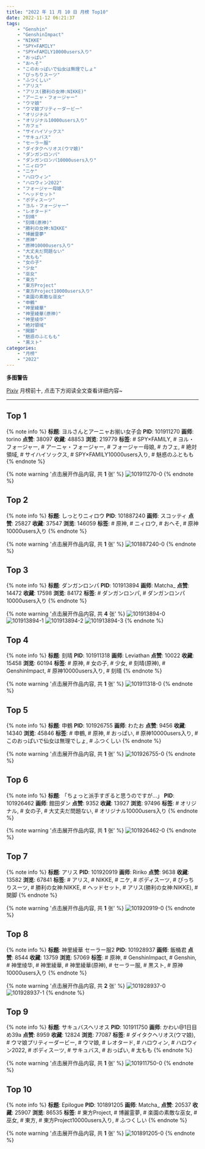 ```yaml
---
title: "2022 年 11 月 10 日 月榜 Top10"
date: 2022-11-12 06:21:37
tags:
    - "Genshin"
    - "GenshinImpact"
    - "NIKKE"
    - "SPY×FAMILY"
    - "SPY×FAMILY10000users入り"
    - "おっぱい"
    - "おへそ"
    - "このおっぱいで仙女は無理でしょ"
    - "ぴっちりスーツ"
    - "ふつくしい"
    - "アリス"
    - "アリス(勝利の女神:NIKKE)"
    - "アーニャ・フォージャー"
    - "ウマ娘"
    - "ウマ娘プリティーダービー"
    - "オリジナル"
    - "オリジナル10000users入り"
    - "カフェ"
    - "サイハイソックス"
    - "サキュバス"
    - "セーラー服"
    - "ダイタクヘリオス(ウマ娘)"
    - "ダンガンロンパ"
    - "ダンガンロンパ10000users入り"
    - "ニィロウ"
    - "ニケ"
    - "ハロウィン"
    - "ハロウィン2022"
    - "フォージャー母娘"
    - "ヘッドセット"
    - "ボディスーツ"
    - "ヨル・フォージャー"
    - "レオタード"
    - "刻晴"
    - "刻晴(原神)"
    - "勝利の女神:NIKKE"
    - "博麗霊夢"
    - "原神"
    - "原神10000users入り"
    - "大丈夫だ問題ない"
    - "太もも"
    - "女の子"
    - "少女"
    - "巫女"
    - "東方"
    - "東方Project"
    - "東方Project10000users入り"
    - "楽園の素敵な巫女"
    - "申鶴"
    - "神里綾華"
    - "神里綾華(原神)"
    - "神里绫华"
    - "絶対領域"
    - "開脚"
    - "魅惑のふともも"
    - "黒スト"
categories:
    - "月榜"
    - "2022"
---
```


<i class="fa fa-triangle-exclamation"></i>**多图警告**<i class="fa fa-triangle-exclamation"></i>

[Pixiv](https://www.pixiv.net/) 月榜前十, 点击下方阅读全文查看详细内容~

<!-- more -->

---

## Top 1

{% note info %}
**标题**: ヨルさんとアーニャお揃い女子会
**PID**: 101911270 **画师**: torino
**点赞**: 38097 **收藏**: 48853 **浏览**: 219779
**标签**: # SPY×FAMILY, # ヨル・フォージャー, # アーニャ・フォージャー, # フォージャー母娘, # カフェ, # 絶対領域, # サイハイソックス, # SPY×FAMILY10000users入り, # 魅惑のふともも
{% endnote %}

{% note warning '点击展开作品内容, 共 **1** 张' %}
![101911270-0](https://i.pixiv.re/img-original/img/2022/10/14/00/00/08/101911270_p0.jpg)
{% endnote %}

## Top 2

{% note info %}
**标题**: しっとりニィロウ
**PID**: 101887240 **画师**: スコッティ
**点赞**: 25827 **收藏**: 37547 **浏览**: 146059
**标签**: # 原神, # ニィロウ, # おへそ, # 原神10000users入り
{% endnote %}

{% note warning '点击展开作品内容, 共 **1** 张' %}
![101887240-0](https://i.pixiv.re/img-original/img/2022/10/13/00/00/03/101887240_p0.png)
{% endnote %}

## Top 3

{% note info %}
**标题**: ダンガンロンパ
**PID**: 101913894 **画师**: Matcha_
**点赞**: 14472 **收藏**: 17598 **浏览**: 84172
**标签**: # ダンガンロンパ, # ダンガンロンパ10000users入り
{% endnote %}

{% note warning '点击展开作品内容, 共 **4** 张' %}
![101913894-0](https://i.pixiv.re/img-original/img/2022/10/14/01/34/00/101913894_p0.jpg)
![101913894-1](https://i.pixiv.re/img-original/img/2022/10/14/01/34/00/101913894_p1.jpg)
![101913894-2](https://i.pixiv.re/img-original/img/2022/10/14/01/34/00/101913894_p2.jpg)
![101913894-3](https://i.pixiv.re/img-original/img/2022/10/14/01/34/00/101913894_p3.jpg)
{% endnote %}

## Top 4

{% note info %}
**标题**: 刻晴
**PID**: 101911318 **画师**: Leviathan
**点赞**: 10022 **收藏**: 15458 **浏览**: 60194
**标签**: # 原神, # 女の子, # 少女, # 刻晴(原神), # GenshinImpact, # 原神10000users入り, # 刻晴
{% endnote %}

{% note warning '点击展开作品内容, 共 **1** 张' %}
![101911318-0](https://i.pixiv.re/img-original/img/2022/10/14/00/00/16/101911318_p0.png)
{% endnote %}

## Top 5

{% note info %}
**标题**: 申鶴
**PID**: 101926755 **画师**: わたお
**点赞**: 9456 **收藏**: 14340 **浏览**: 45846
**标签**: # 申鶴, # 原神, # おっぱい, # 原神10000users入り, # このおっぱいで仙女は無理でしょ, # ふつくしい
{% endnote %}

{% note warning '点击展开作品内容, 共 **1** 张' %}
![101926755-0](https://i.pixiv.re/img-original/img/2022/10/14/18/12/14/101926755_p0.png)
{% endnote %}

## Top 6

{% note info %}
**标题**: 「ちょっと派手すぎると思うのですが…」
**PID**: 101926462 **画师**: 館田ダン
**点赞**: 9352 **收藏**: 13927 **浏览**: 97496
**标签**: # オリジナル, # 女の子, # 大丈夫だ問題ない, # オリジナル10000users入り
{% endnote %}

{% note warning '点击展开作品内容, 共 **1** 张' %}
![101926462-0](https://i.pixiv.re/img-original/img/2022/10/14/18/00/03/101926462_p0.png)
{% endnote %}

## Top 7

{% note info %}
**标题**: アリス
**PID**: 101920919 **画师**: Ririko
**点赞**: 9638 **收藏**: 13582 **浏览**: 67841
**标签**: # アリス, # NIKKE, # ニケ, # ボディスーツ, # ぴっちりスーツ, # 勝利の女神:NIKKE, # ヘッドセット, # アリス(勝利の女神:NIKKE), # 開脚
{% endnote %}

{% note warning '点击展开作品内容, 共 **1** 张' %}
![101920919-0](https://i.pixiv.re/img-original/img/2022/10/14/12/00/07/101920919_p0.jpg)
{% endnote %}

## Top 8

{% note info %}
**标题**: 神里綾華 セーラー服2
**PID**: 101928937 **画师**: 飯桶君
**点赞**: 8544 **收藏**: 13759 **浏览**: 57069
**标签**: # 原神, # GenshinImpact, # Genshin, # 神里绫华, # 神里綾華, # 神里綾華(原神), # セーラー服, # 黒スト, # 原神10000users入り
{% endnote %}

{% note warning '点击展开作品内容, 共 **2** 张' %}
![101928937-0](https://i.pixiv.re/img-original/img/2022/10/14/19/45/09/101928937_p0.jpg)
![101928937-1](https://i.pixiv.re/img-original/img/2022/10/14/19/45/09/101928937_p1.jpg)
{% endnote %}

## Top 9

{% note info %}
**标题**: サキュバスヘリオス
**PID**: 101911750 **画师**: かわい@1日目め39a
**点赞**: 8959 **收藏**: 12824 **浏览**: 77087
**标签**: # ダイタクヘリオス(ウマ娘), # ウマ娘プリティーダービー, # ウマ娘, # レオタード, # ハロウィン, # ハロウィン2022, # ボディスーツ, # サキュバス, # おっぱい, # 太もも
{% endnote %}

{% note warning '点击展开作品内容, 共 **1** 张' %}
![101911750-0](https://i.pixiv.re/img-original/img/2022/10/14/00/09/55/101911750_p0.jpg)
{% endnote %}

## Top 10

{% note info %}
**标题**: Epilogue
**PID**: 101891205 **画师**: Matcha_
**点赞**: 20537 **收藏**: 25907 **浏览**: 86535
**标签**: # 東方Project, # 博麗霊夢, # 楽園の素敵な巫女, # 巫女, # 東方, # 東方Project10000users入り, # ふつくしい
{% endnote %}

{% note warning '点击展开作品内容, 共 **1** 张' %}
![101891205-0](https://i.pixiv.re/img-original/img/2022/10/13/03/12/03/101891205_p0.jpg)
{% endnote %}
